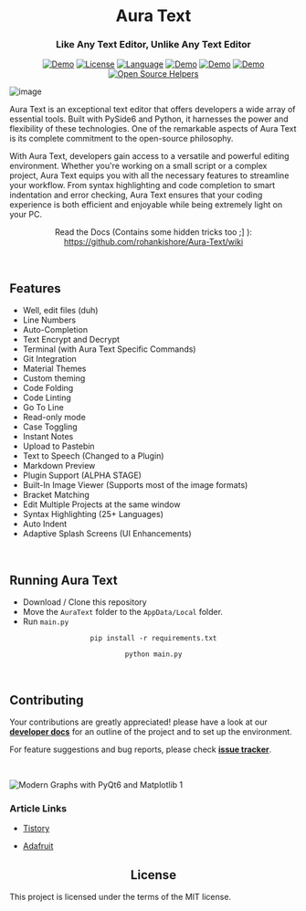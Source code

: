 <h1 align="center"> Aura Text</h1>

<h3 align="center"> Like Any Text Editor, Unlike Any Text Editor</h3>

<div align="center">

  <a href="https://github.com/rohankishore/AuraText-Plugins">![Demo](https://img.shields.io/badge/AuraText-Plugins-orange)</a>
  <a href="https://opensource.org/licenses/MIT">![License](https://img.shields.io/badge/License-MIT-yellow)</a>
  <a href="https://opensource.org/">![Language](https://img.shields.io/badge/Open-Source-blue)</a>
  <a href="https://github.com/rohankishore/Aura-Text/releases">![Demo](https://img.shields.io/badge/Download-Now-indigo)</a>
  <a href="https://www.buymeacoffee.com/auratext">![Demo](https://img.shields.io/badge/Donate-BuyMeACoffee-red)</a>
  <a href="https://www.fiverr.com/rohancodespy/">![Demo](https://img.shields.io/badge/Fiverr-Hire-green)</a>
  [![Open Source Helpers](https://www.codetriage.com/rohankishore/aura-text/badges/users.svg)](https://www.codetriage.com/rohankishore/aura-text)
</div>

![image](https://github.com/rohankishore/Aura-Text/assets/109947257/2e366de1-1ad6-4f79-90d9-f87d42a910b5)


Aura Text is an exceptional text editor that offers developers a wide array of essential tools. Built with PySide6 and Python, it harnesses the power and flexibility of these technologies. One of the remarkable aspects of Aura Text is its complete commitment to the open-source philosophy.

With Aura Text, developers gain access to a versatile and powerful editing environment. Whether you're working on a small script or a complex project, Aura Text equips you with all the necessary features to streamline your workflow. From syntax highlighting and code completion to smart indentation and error checking, Aura Text ensures that your coding experience is both efficient and enjoyable while being extremely light on your PC.

<div align="Center">

Read the Docs (Contains some hidden tricks too ;] ): https://github.com/rohankishore/Aura-Text/wiki

</div>

<br>


## Features

- Well, edit files (duh)
- Line Numbers
- Auto-Completion
- Text Encrypt and Decrypt
- Terminal (with Aura Text Specific Commands)
- Git Integration
- Material Themes
- Custom theming
- Code Folding
- Code Linting
- Go To Line
- Read-only mode
- Case Toggling
- Instant Notes
- Upload to Pastebin
- Text to Speech (Changed to a Plugin)
- Markdown Preview
- Plugin Support (ALPHA STAGE)
- Built-In Image Viewer (Supports most of the image formats)
- Bracket Matching
- Edit Multiple Projects at the same window
- Syntax Highlighting (25+ Languages)
- Auto Indent
- Adaptive Splash Screens (UI Enhancements)

<br>

## Running Aura Text

- Download / Clone this repository
- Move the `AuraText` folder to the `AppData/Local` folder.
- Run `main.py`

<div align="center">

```pip install -r requirements.txt```

```python main.py```

</div>

<br>

## Contributing
Your contributions are greatly appreciated! please have a look at our [**developer docs**](https://github.com/rohankishore/Aura-Text/blob/main/CONTRIBUTING.md) for an outline of the project and to set up the environment.

For feature suggestions and bug reports, please check [**issue tracker**](https://github.com/rohankishore/Aura-Text/issues).

<br>


![Modern Graphs with PyQt6 and Matplotlib 1](https://github.com/rohankishore/Aura-Text/assets/109947257/782e8127-a8bf-489a-84b9-31db539f6f49)

### Article Links

- [Tistory](https://sansamlife.com/entry/IT-%EC%B5%9C%EC%8B%A0-%EC%A0%95%EB%B3%B4-%EC%98%A4%ED%94%88%EC%86%8C%EC%8A%A4-%EC%9B%B9-%EC%95%A0%ED%94%8C%EB%A6%AC%EC%BC%80%EC%9D%B4%EC%85%98-%EC%95%88%EB%93%9C%EB%A1%9C%EC%9D%B4%EB%93%9C%ED%8F%B0-AudioLM#idx4:~:text=github.com/rohankishore/-,Aura%2DText,-GitHub%20%2D%20rohankishore/Aura)

- [Adafruit](https://blog.adafruit.com/2023/03/07/a-novel-text-programming-editor-aura-text-programming-software/)

<h2 align="center">License</h2>
This project is licensed under the terms of the MIT license. 
